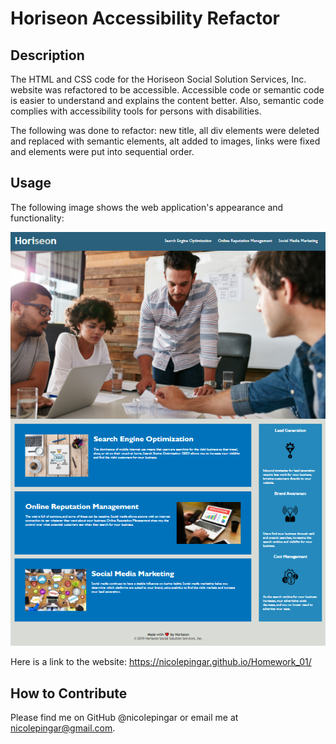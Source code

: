 # Horiseon Accessibility Refactor

## Description
The HTML and CSS code for the Horiseon Social Solution Services, Inc. website was refactored to be accessible. Accessible code or semantic code is easier to understand and explains the content better. Also, semantic code complies with accessibility tools for persons with disabilities. 

The following was done to refactor: new title, all div elements were deleted and replaced with semantic elements, alt added to images, links were fixed and elements were put into sequential order. 

## Usage

The following image shows the web application's appearance and functionality:

!["Photo of webiste."](assets/images/site-view.png)

Here is a link to the website: https://nicolepingar.github.io/Homework_01/

## How to Contribute
Please find me on GitHub @nicolepingar or email me at nicolepingar@gmail.com. 

